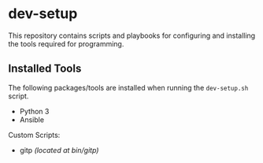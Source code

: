 # dev-setup
This repository contains scripts and playbooks for configuring and installing the tools required for programming. 

## Installed Tools
The following packages/tools are installed when running the `dev-setup.sh` script.
<ul>
    <li>Python 3</li>
    <li>Ansible</li>
</ul>

Custom Scripts:
<ul>
    <li>gitp <i>(located at bin/gitp)</i></li>
</ul>